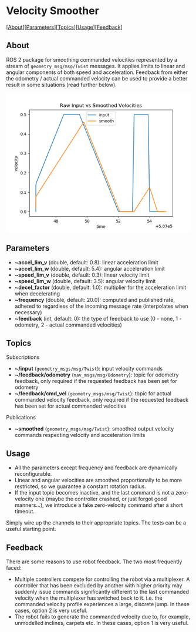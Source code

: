 # Velocity Smoother

[[About](#about)][[Parameters](#parameters)][[Topics](#topics)][[Usage](#usage)][[Feedback](#feedback)]

## About

ROS 2 package for smoothing commanded velocities represented by a stream of `geometry_msg/msg/Twist` messages.
It applies limits to linear and angular components of both speed and acceleration.
Feedback from either the odometry / actual commanded velocity can be used to provide a better result in some situations (read further below).

![Profiles](test/translational_smoothing_profiles.png)

## Parameters

* **~accel_lim_v** (double, default: 0.8): linear acceleration limit
* **~accel_lim_w** (double, default: 5.4): angular acceleration limit
* **~speed_lim_v** (double, default: 0.3): linear velocity limit
* **~speed_lim_w** (double, default: 3.5): angular velocity limit
* **~decel_factor** (double, default: 1.0): multiplier for the acceleration limit when decelerating
* **~frequency** (double, default: 20.0): computed and published rate, adhered to regardless of the incoming message rate (interpolates when necessary)
* **~feedback** (int, default: 0): the type of feedback to use (0 - none, 1 - odometry, 2 - actual commanded velocities)

## Topics

Subscriptions

* **~/input** (`geometry_msgs/msg/Twist`): input velocity commands
* **~/feedback/odometry** (`nav_msgs/msg/Odometry`): topic for odometry feedback, only required if the requested feedback has been set for odometry
* **~/feedback/cmd_vel** (`geometry_msgs/msg/Twist`): topic for actual commanded velocity feedback, only required if the requested feedback has been set for actual commanded velocities

Publications

* **~smoothed** (`geometry_msgs/msg/Twist`): smoothed output velocity commands respecting velocity and acceleration limits

## Usage

* All the parameters except frequency and feedback are dynamically reconfigurable.
* Linear and angular velocities are smoothed proportionally to be more restricted, so we guarantee a constant rotation radius.
* If the input topic becomes inactive, and the last command is not a zero-velocity one (maybe the controller crashed, or just forgot good manners...), we introduce a fake zero-velocity command after a short timeout.

Simply wire up the channels to their appropriate topics.
The tests can be a useful starting point.

## Feedback

There are some reasons to use robot feedback. The two most frequently faced:

* Multiple controllers compete for controlling the robot via a multiplexer. A controller that has been excluded by another with higher priority may suddenly issue commands significantly different to the last commanded velocity when the multiplexer has switched back to it. i.e. the commanded velocity profile experiences a large, discrete jump. In these cases, option 2 is very useful.
* The robot fails to generate the commanded velocity due to, for example, unmodelled inclines, carpets etc. In these cases, option 1 is very useful.
